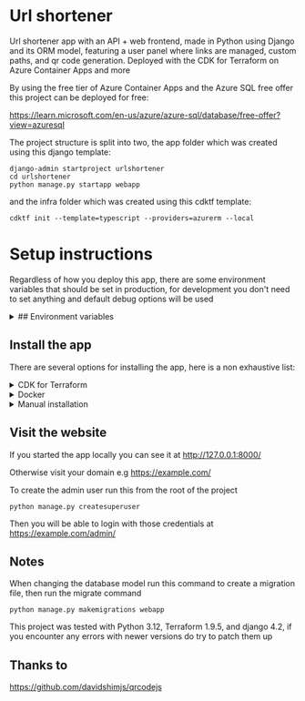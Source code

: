 # Url shortener

Url shortener app with an API + web frontend, made in Python using Django and its ORM model, featuring a user panel where links are managed, custom paths, and qr code generation. Deployed with the CDK for Terraform on Azure Container Apps and more

By using the free tier of Azure Container Apps and the Azure SQL free offer this project can be deployed for free:

https://learn.microsoft.com/en-us/azure/azure-sql/database/free-offer?view=azuresql

The project structure is split into two, the app folder which was created using this django template:

```
django-admin startproject urlshortener
cd urlshortener
python manage.py startapp webapp 
```

and the infra folder which was created using this cdktf template:

`cdktf init --template=typescript --providers=azurerm --local`

# Setup instructions

Regardless of how you deploy this app, there are some environment variables that should be set in production, for development you don't need to set anything and default debug options will be used

<details>
    <summary>## Environment variables</summary>
    For production you should turn off the debug mode, set a secret key and which domains the app will be served from

    ```
    DJANGO_KEY=(secret key)
    DJANGO_DEBUG=false
    DJANGO_HOSTS=example.com,www.example.com
    DJANGO_CSRF=https://example.com,https://www.example.com
    ```

    To generate the secret key you can use a service like https://djecrety.ir/ or a password manager, note that it should be at least 50 characters

    Setting `DB_EXTERNAL=true` will allow you to set the following, with the default values:

    ```
    DB_ENGINE=mssql
    DB_NAME=database
    DB_USER=root
    DB_PASSWORD=password
    DB_HOST=example.database.windows.net
    DB_PORT=1433
    ```

    Otherwise, a `db.sqlite3` file will be created at the root of the project (where manage.py is)

    See the `app/urlshortener/settings.py` file for more info
</details>

## Install the app 

There are several options for installing the app, here is a non exhaustive list:

<details>
    <summary>CDK for Terraform</summary>

    For this approach you will need cdktf-cli: https://developer.hashicorp.com/terraform/tutorials/cdktf/cdktf-install

    Running `ckdtf deploy` will automagically deploy this application to Azure, `cdktf destroy` will delete the provisioned resources

    The CI/CD pipleine of this repository does this for you
</details>

<details>
    <summary>Docker</summary>

    For this approach you will need Docker: https://www.docker.com

    Running `docker compose up` will build the Dockerfile in the current directory and start 3 containers, the python app, a mssql database and an nginx static file server

    Alternatively, you can run just the python app like this:

    ```
    docker build -t urlshortener:latest .
    docker run --name urlshortener -d --restart unless-stopped -p 8000:8000 urlshortener:latest
    ```

    If you're deploying to the cloud, make sure you build for the right platform e.g `--platform linux/amd64`
</details>

<details>
    <summary>Manual installation</summary>

    For this approach you will need Python (and pip): https://www.python.org/ 

    to get started install the dependencies

    `pip install -r requirements.txt`

    Then this command to apply them

    `python manage.py migrate`

    Now you're ready to start the server, you may use the built in development server

    `python manage.py runserver`

    or gunicorn which is used in the docker image

    `gunicorn urlshortener.wsgi`
</details>

## Visit the website

If you started the app locally you can see it at http://127.0.0.1:8000/

Otherwise visit your domain e.g https://example.com/

To create the admin user run this from the root of the project

`python manage.py createsuperuser`

Then you will be able to login with those credentials at https://example.com/admin/

## Notes

When changing the database model run this command to create a migration file, then run the migrate command

`python manage.py makemigrations webapp`

This project was tested with Python 3.12, Terraform 1.9.5, and django 4.2, if you encounter any errors with newer versions do try to patch them up

## Thanks to

https://github.com/davidshimjs/qrcodejs
